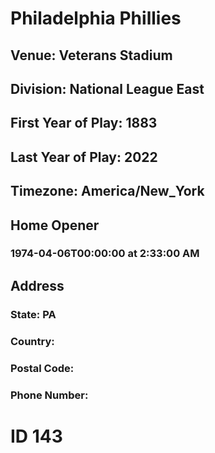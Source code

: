 # Philadelphia Phillies
## Venue: Veterans Stadium
## Division: National League East
## First Year of Play: 1883
## Last Year of Play: 2022
## Timezone: America/New_York
## Home Opener
### 1974-04-06T00:00:00 at 2:33:00 AM
## Address
### 
### State: PA
### Country: 
### Postal Code: 
### Phone Number: 
# ID 143